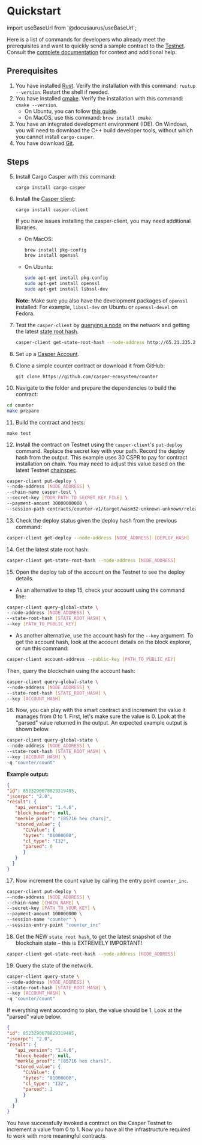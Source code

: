 # Quickstart

import useBaseUrl from '@docusaurus/useBaseUrl';

Here is a list of commands for developers who already meet the prerequisites and want to quickly send a sample contract to the [Testnet](https://testnet.cspr.live/). Consult the [complete documentation](/writing-contracts) for context and additional help.

## Prerequisites

1. You have installed [Rust](https://www.rust-lang.org/tools/install). Verify the installation with this command: `rustup --version`. Restart the shell if needed.
2. You have installed [cmake](https://cmake.org/install/). Verify the installation with this command: `cmake --version`.
   - On Ubuntu, you can follow [this guide](https://cgold.readthedocs.io/en/latest/first-step/installation.html).
   - On MacOS, use this command: `brew install cmake`. 
3. You have an integrated development environment (IDE). On Windows, you will need to download the C++ build developer tools, without which you cannot install `cargo-casper`.
4. You have download [Git](https://git-scm.com/download/).

## Steps

5. Install Cargo Casper with this command: 

   `cargo install cargo-casper`

6. Install the [Casper client](../developers/prerequisites.md#the-casper-command-line-client): 

   `cargo install casper-client`

   If you have issues installing the casper-client, you may need additional libraries.

   - On MacOS:

      ```bash
      brew install pkg-config
      brew install openssl
      ```

   - On Ubuntu:

      ```bash
      sudo apt-get install pkg-config
      sudo apt-get install openssl
      sudo apt-get install libssl-dev
      ```

   **Note:** Make sure you also have the development packages of `openssl` installed. For example, `libssl-dev` on Ubuntu or `openssl-devel` on Fedora.

7. Test the `casper-client` by [querying a node](../developers/prerequisites.md#acquire-node-address-from-network-peers) on the network and getting the latest [state root hash](../concepts/glossary/S.md#state-root-hash).

   ```bash
   casper-client get-state-root-hash --node-address http://65.21.235.219:7777
   ```

8. Set up a [Casper Account](../developers/prerequisites.md#setting-up-an-account).

9. Clone a simple counter contract or download it from GitHub:

   `git clone https://github.com/casper-ecosystem/counter`

10. Navigate to the folder and prepare the dependencies to build the contract:

   ```bash
   cd counter
   make prepare
   ```

11. Build the contract and tests:

   `make test`

12. Install the contract on Testnet using the `casper-client`'s `put-deploy` command. Replace the secret key with your path. Record the deploy hash from the output. This example uses 30 CSPR to pay for contract installation on chain. You may need to adjust this value based on the latest Testnet [chainspec](../concepts/glossary/C.md#chainspec).

   ```bash
   casper-client put-deploy \
   --node-address [NODE_ADDRESS] \
   --chain-name casper-test \
   --secret-key [YOUR_PATH_TO_SECRET_KEY_FILE] \
   --payment-amount 30000000000 \
   --session-path contracts/counter-v1/target/wasm32-unknown-unknown/release/counter-v1.wasm
   ```

13. Check the deploy status given the deploy hash from the previous command:

   ```bash
   casper-client get-deploy --node-address [NODE_ADDRESS] [DEPLOY_HASH]
   ```

14. Get the latest state root hash:

   ```bash
   casper-client get-state-root-hash --node-address [NODE_ADDRESS]
   ```

15. Open the deploy tab of the account on the Testnet to see the deploy details. 

   - As an alternative to step 15, check your account using the command line:

   ```bash
   casper-client query-global-state \
   --node-address [NODE_ADDRESS] \
   --state-root-hash [STATE_ROOT_HASH] \
   --key [PATH_TO_PUBLIC_KEY]
   ```

   - As another alternative, use the account hash for the `--key` argument. To get the account hash, look at the account details on the block explorer, or run this command:

   ```bash
   casper-client account-address --public-key [PATH_TO_PUBLIC_KEY]
   ```

   Then, query the blockchain using the account hash:

   ```bash
   casper-client query-global-state \
   --node-address [NODE_ADDRESS] \
   --state-root-hash [STATE_ROOT_HASH] \
   --key [ACCOUNT_HASH]
   ```

16. Now, you can play with the smart contract and increment the value it manages from 0 to 1. First, let's make sure the value is 0. Look at the "parsed" value returned in the output. An expected example output is shown below.

   ```bash
   casper-client query-global-state \
   --node-address [NODE_ADDRESS] \
   --state-root-hash [STATE_ROOT_HASH] \
   --key [ACCOUNT_HASH] \
   -q "counter/count"
   ```

   **Example output:**

   ```json
   {
   "id": 8523290678829319485,
   "jsonrpc": "2.0",
   "result": {
      "api_version": "1.4.6",
      "block_header": null,
      "merkle_proof": "[85716 hex chars]",
      "stored_value": {
         "CLValue": {
         "bytes": "01000000",
         "cl_type": "I32",
         "parsed": 0
         }
      }
     }
   }
   ```

17. Now increment the count value by calling the entry point `counter_inc`.

   ```bash
   casper-client put-deploy \
   --node-address [NODE_ADDRESS] \
   --chain-name [CHAIN_NAME] \
   --secret-key [PATH_TO_YOUR_KEY] \
   --payment-amount 100000000 \
   --session-name "counter" \
   --session-entry-point "counter_inc"
   ```

18. Get the NEW `state root hash`, to get the latest snapshot of the blockchain state – this is EXTREMELY IMPORTANT! 

   ```bash
   casper-client get-state-root-hash --node-address [NODE_ADDRESS]
   ```

19. Query the state of the network.

   ```bash
   casper-client query-state \
   --node-address [NODE_ADDRESS] \
   --state-root-hash [STATE_ROOT_HASH] \
   --key [ACCOUNT_HASH] \
   -q "counter/count"
   ```

   If everything went according to plan, the value should be 1. Look at the "parsed" value below.

   ```json
   {
   "id": 8523290678829319485,
   "jsonrpc": "2.0",
   "result": {
      "api_version": "1.4.6",
      "block_header": null,
      "merkle_proof": "[85716 hex chars]",
      "stored_value": {
         "CLValue": {
         "bytes": "01000000",
         "cl_type": "I32",
         "parsed": 1
         }
      }
     }
   }
   ```

You have successfully invoked a contract on the Casper Testnet to increment a value from 0 to 1. Now you have all the infrastructure required to work with more meaningful contracts.
